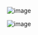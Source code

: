![image](https://github.com/user-attachments/assets/d070d869-d8b8-457d-8f83-8d71edc5c452)

![image](https://github.com/user-attachments/assets/1813f0ec-5342-478e-b96a-cbf76f06019c)
